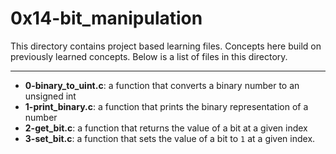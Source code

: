 # 0x14-bit_manipulation
This directory contains project based learning files.
Concepts here build on previously learned concepts.
Below is a list of files in this directory.

---
- **0-binary_to_uint.c**: a function that converts a binary number to an unsigned int
- **1-print_binary.c**: a function that prints the binary representation of a number
- **2-get_bit.c**: a function that returns the value of a bit at a given index
- **3-set_bit.c**: a function that sets the value of a bit to `1` at a given index.
